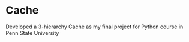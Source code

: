 # Cache
Developed a 3-hierarchy Cache as my final project for Python course in Penn State University
